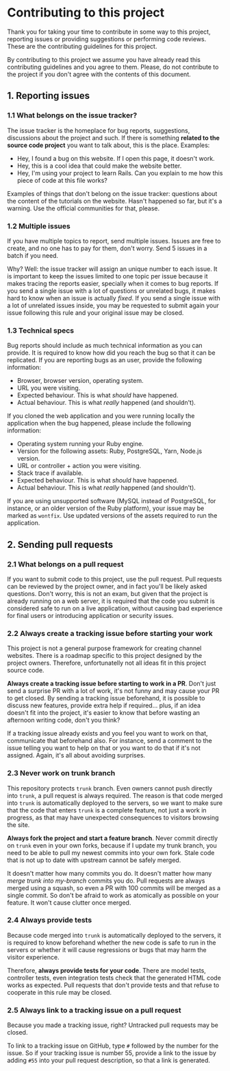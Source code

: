 # Contributing to this project

Thank you for taking your time to contribute in some way to this project,
reporting issues or providing suggestions or performing code reviews. These
are the contributing guidelines for this project.

By contributing to this project we assume you have already read this
contributing guidelines and you agree to them. Please, do not contribute to
the project if you don't agree with the contents of this document.

## 1. Reporting issues

### 1.1 What belongs on the issue tracker?

The issue tracker is the homeplace for bug reports, suggestions, discussions
about the project and such. If there is something **related to the source code
project** you want to talk about, this is the place. Examples:

* Hey, I found a bug on this website. If I open this page, it doesn't work.
* Hey, this is a cool idea that could make the website better.
* Hey, I'm using your project to learn Rails. Can you explain to me how this
  piece of code at this file works?

Examples of things that don't belong on the issue tracker: questions about the
content of the tutorials on the website. Hasn't happened so far, but it's a
warning. Use the official communities for that, please.

### 1.2 Multiple issues

If you have multiple topics to report, send multiple issues. Issues are free
to create, and no one has to pay for them, don't worry. Send 5 issues in a batch
if you need.

Why? Well: the issue tracker will assign an unique number to each issue. It is
important to keep the issues limited to one topic per issue because it makes
tracing the reports easier, specially when it comes to bug reports. If you send
a single issue with a lot of questions or unrelated bugs, it makes hard to know
when an issue is actually _fixed_. If you send a single issue with a lot of
unrelated issues inside, you may be requested to submit again your issue
following this rule and your original issue may be closed.

### 1.3 Technical specs

Bug reports should include as much technical information as you can provide.
It is required to know how did you reach the bug so that it can be replicated.
If you are reporting bugs as an user, provide the following information:

* Browser, browser version, operating system.
* URL you were visiting.
* Expected behaviour. This is what _should_ have happened.
* Actual behaviour. This is what _really_ happened (and shouldn't).

If you cloned the web application and you were running locally the application
when the bug happened, please include the following information:

* Operating system running your Ruby engine.
* Version for the following assets: Ruby, PostgreSQL, Yarn, Node.js version. 
* URL or controller + action you were visiting.
* Stack trace if available.
* Expected behaviour. This is what _should_ have happened.
* Actual behaviour. This is what _really_ happened (and shouldn't).

If you are using unsupported software (MySQL instead of PostgreSQL, for
instance, or an older version of the Ruby platform), your issue may be marked
as `wontfix`. Use updated versions of the assets required to run the
application.

## 2. Sending pull requests

### 2.1 What belongs on a pull request

If you want to submit code to this project, use the pull request. Pull requests
can be reviewed by the project owner, and in fact you'll be likely asked
questions. Don't worry, this is not an exam, but given that the project is
already running on a web server, it is required that the code you submit is
considered safe to run on a live application, without causing bad experience for
final users or introducing application or security issues.

### 2.2 Always create a tracking issue before starting your work

This project is not a general purpose framework for creating channel websites.
There is a roadmap specific to this project designed by the project owners.
Therefore, unfortunatelly not all ideas fit in this project source code.

**Always create a tracking issue before starting to work in a PR**. Don't just
send a surprise PR with a lot of work, it's not funny and may cause your PR to
get closed. By sending a tracking issue beforehand, it is possible to discuss
new features, provide extra help if required... plus, if an idea doesn't fit
into the project, it's easier to know that before wasting an afternoon writing
code, don't you think?

If a tracking issue already exists and you feel you want to work on that,
communicate that beforehand also. For instance, send a comment to the issue
telling you want to help on that or you want to do that if it's not assigned.
Again, it's all about avoiding surprises.

### 2.3 Never work on trunk branch

This repository protects `trunk` branch. Even owners cannot push directly
into `trunk`, a pull request is always required. The reason is that code
merged into `trunk` is automatically deployed to the servers, so we want to
make sure that the code that enters `trunk` is a complete feature, not just a
work in progress, as that may have unexpected consequences to visitors browsing
the site.

**Always fork the project and start a feature branch**. Never commit directly
on `trunk` even in your own forks, because if I update my trunk branch, you
need to be able to pull my newest commits into your own fork. Stale code that
is not up to date with upstream cannot be safely merged.

It doesn't matter how many commits you do. It doesn't matter how many
_merge trunk into my-branch_ commits you do. Pull requests are always merged
using a squash, so even a PR with 100 commits will be merged as a single
commit. So don't be afraid to work as atomically as possible on your feature.
It won't cause clutter once merged.

### 2.4 Always provide tests

Because code merged into `trunk` is automatically deployed to the servers,
it is required to know beforehand whether the new code is safe to run in the
servers or whether it will cause regressions or bugs that may harm the visitor
experience.

Therefore, **always provide tests for your code**. There are model tests,
controller tests, even integration tests check that the generated HTML code
works as expected. Pull requests that don't provide tests and that refuse
to cooperate in this rule may be closed.

### 2.5 Always link to a tracking issue on a pull request

Because you made a tracking issue, right? Untracked pull requests may be closed.

To link to a tracking issue on GitHub, type `#` followed by the number for the
issue. So if your tracking issue is number 55, provide a link to the issue by
adding `#55` into your pull request description, so that a link is generated.
